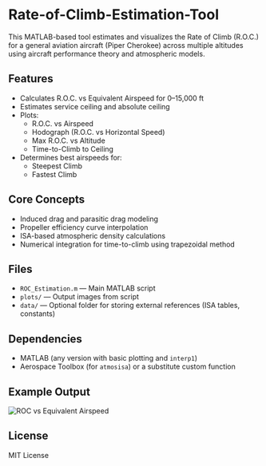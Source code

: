 # Rate-of-Climb-Estimation-Tool

This MATLAB-based tool estimates and visualizes the Rate of Climb (R.O.C.) for a general aviation aircraft (Piper Cherokee) across multiple altitudes using aircraft performance theory and atmospheric models.

## Features

- Calculates R.O.C. vs Equivalent Airspeed for 0–15,000 ft
- Estimates service ceiling and absolute ceiling
- Plots:
  - R.O.C. vs Airspeed
  - Hodograph (R.O.C. vs Horizontal Speed)
  - Max R.O.C. vs Altitude
  - Time-to-Climb to Ceiling
- Determines best airspeeds for:
  - Steepest Climb
  - Fastest Climb

## Core Concepts

- Induced drag and parasitic drag modeling
- Propeller efficiency curve interpolation
- ISA-based atmospheric density calculations
- Numerical integration for time-to-climb using trapezoidal method

## Files

- `ROC_Estimation.m` — Main MATLAB script
- `plots/` — Output images from script
- `data/` — Optional folder for storing external references (ISA tables, constants)

## Dependencies

- MATLAB (any version with basic plotting and `interp1`)
- Aerospace Toolbox (for `atmosisa`) or a substitute custom function

## Example Output

![ROC vs Equivalent Airspeed](plots/ROC_vs_EAS.png)

## License

MIT License

